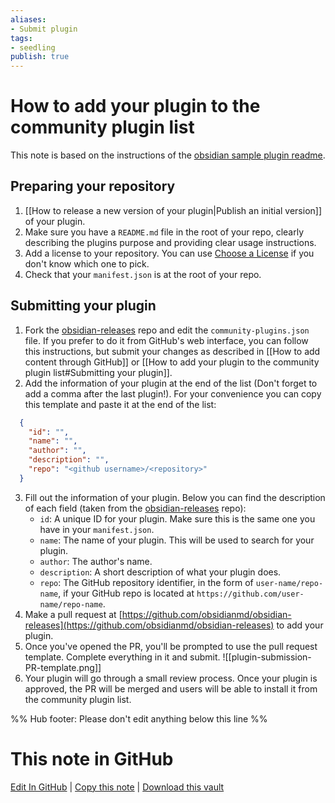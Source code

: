 ```yaml
---
aliases:
- Submit plugin
tags:
- seedling
publish: true
---
```


# How to add your plugin to the community plugin list

This note is based on the instructions of the [obsidian sample plugin readme](https://github.com/obsidianmd/obsidian-sample-plugin#adding-your-plugin-to-the-community-plugin-list).

## Preparing your repository

1.   [[How to release a new version of your plugin|Publish an initial version]] of your plugin.
2.   Make sure you have a `README.md` file in the root of your repo, clearly describing the plugins purpose and providing clear usage instructions.
3.  Add a license to your repository. You can use [Choose a License](https://choosealicense.com/) if you don't know which one to pick.
4.  Check that your `manifest.json` is at the root of your repo.

## Submitting your plugin

1.  Fork the [obsidian-releases](https://github.com/obsidianmd/obsidian-releases#community-plugins) repo and edit the `community-plugins.json` file. If you prefer to do it from GitHub's web interface, you can follow this instructions, but submit your changes as described in [[How to add content through GitHub]] or [[How to add your plugin to the community plugin list#Submitting your plugin]].
2.  Add the information of your plugin at the end of the list (Don't forget to add a comma after the last plugin!). For your convenience you can copy this template and paste it at the end of the list:
```json
  {
    "id": "",
    "name": "",
    "author": "",
    "description": "",
    "repo": "<github username>/<repository>"
  }
```
3. Fill out the information of your plugin. Below you can find the description of each field (taken from the [obsidian-releases](https://github.com/obsidianmd/obsidian-releases#community-plugins) repo):
	-   `id`: A unique ID for your plugin. Make sure this is the same one you have in your `manifest.json`.
	-   `name`: The name of your plugin. This will be used to search for your plugin.
	-   `author`: The author's name.
	-   `description`: A short description of what your plugin does.
	-   `repo`: The GitHub repository identifier, in the form of `user-name/repo-name`, if your GitHub repo is located at `https://github.com/user-name/repo-name`.
4.  Make a pull request at [https://github.com/obsidianmd/obsidian-releases](https://github.com/obsidianmd/obsidian-releases) to add your plugin.
5. Once you've opened the PR, you'll be prompted to use the pull request template. Complete everything in it and submit.
	![[plugin-submission-PR-template.png]]
6. Your plugin will go through a small review process. Once your plugin is approved, the PR will be merged and users will be able to install it from the community plugin list.

%% Hub footer: Please don't edit anything below this line %%

# This note in GitHub

<span class="git-footer">[Edit In GitHub](https://github.dev/obsidian-community/obsidian-hub/blob/main/04%20-%20Guides%2C%20Workflows%2C%20%26%20Courses/Guides/How%20to%20add%20your%20plugin%20to%20the%20community%20plugin%20list.md "git-hub-edit-note") | [Copy this note](https://raw.githubusercontent.com/obsidian-community/obsidian-hub/main/04%20-%20Guides%2C%20Workflows%2C%20%26%20Courses/Guides/How%20to%20add%20your%20plugin%20to%20the%20community%20plugin%20list.md "git-hub-copy-note") | [Download this vault](https://github.com/obsidian-community/obsidian-hub/archive/refs/heads/main.zip "git-hub-download-vault") </span>
